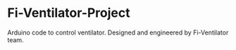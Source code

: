 # Fi-Ventilator-Project
Arduino code to control ventilator. Designed and engineered by Fi-Ventilator team.
